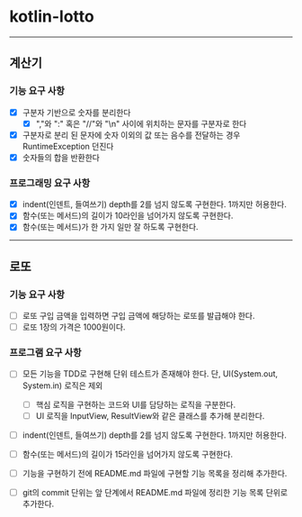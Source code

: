 # kotlin-lotto

---
## 계산기
### 기능 요구 사항
- [X] 구분자 기반으로 숫자를 분리한다
   - [X] ","와 ":" 혹은 "//"와 "\n" 사이에 위치하는 문자를 구분자로 한다
- [X] 구분자로 분리 된 문자에 숫자 이외의 값 또는 음수를 전달하는 경우 RuntimeException 던진다
- [X] 숫자들의 합을 반환한다

### 프로그래밍 요구 사항
- [X] indent(인덴트, 들여쓰기) depth를 2를 넘지 않도록 구현한다. 1까지만 허용한다.
- [X] 함수(또는 메서드)의 길이가 10라인을 넘어가지 않도록 구현한다.
- [X] 함수(또는 메서드)가 한 가지 일만 잘 하도록 구현한다.

---
## 로또
### 기능 요구 사항
- [ ] 로또 구입 금액을 입력하면 구입 금액에 해당하는 로또를 발급해야 한다.
- [ ] 로또 1장의 가격은 1000원이다.

### 프로그램 요구 사항
- [ ] 모든 기능을 TDD로 구현해 단위 테스트가 존재해야 한다. 단, UI(System.out, System.in) 로직은 제외
   - [ ] 핵심 로직을 구현하는 코드와 UI를 담당하는 로직을 구분한다.
   - [ ] UI 로직을 InputView, ResultView와 같은 클래스를 추가해 분리한다.
- [ ] indent(인덴트, 들여쓰기) depth를 2를 넘지 않도록 구현한다. 1까지만 허용한다.
- [ ] 함수(또는 메서드)의 길이가 15라인을 넘어가지 않도록 구현한다.
- [ ] 기능을 구현하기 전에 README.md 파일에 구현할 기능 목록을 정리해 추가한다.
- [ ] git의 commit 단위는 앞 단계에서 README.md 파일에 정리한 기능 목록 단위로 추가한다.

